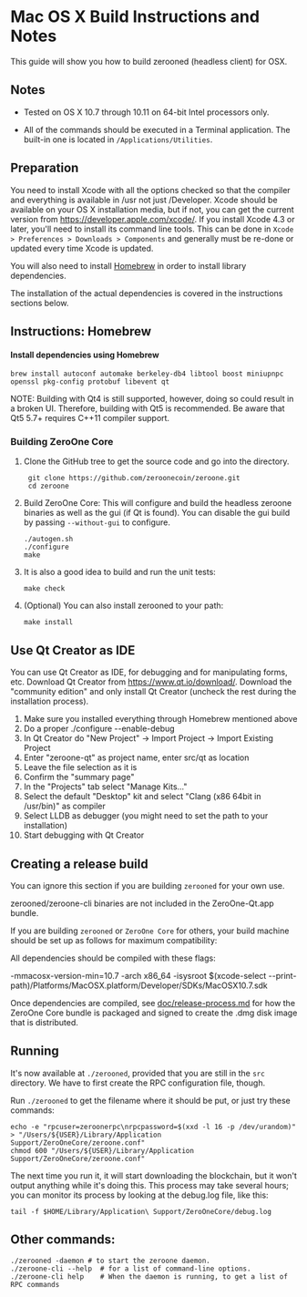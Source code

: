Mac OS X Build Instructions and Notes
====================================
This guide will show you how to build zerooned (headless client) for OSX.

Notes
-----

* Tested on OS X 10.7 through 10.11 on 64-bit Intel processors only.

* All of the commands should be executed in a Terminal application. The
built-in one is located in `/Applications/Utilities`.

Preparation
-----------

You need to install Xcode with all the options checked so that the compiler
and everything is available in /usr not just /Developer. Xcode should be
available on your OS X installation media, but if not, you can get the
current version from https://developer.apple.com/xcode/. If you install
Xcode 4.3 or later, you'll need to install its command line tools. This can
be done in `Xcode > Preferences > Downloads > Components` and generally must
be re-done or updated every time Xcode is updated.

You will also need to install [Homebrew](http://brew.sh) in order to install library
dependencies.

The installation of the actual dependencies is covered in the instructions
sections below.

Instructions: Homebrew
----------------------

#### Install dependencies using Homebrew

    brew install autoconf automake berkeley-db4 libtool boost miniupnpc openssl pkg-config protobuf libevent qt

NOTE: Building with Qt4 is still supported, however, doing so could result in a broken UI. Therefore, building with Qt5 is recommended. Be aware that Qt5 5.7+ requires C++11 compiler support.

### Building ZeroOne Core

1. Clone the GitHub tree to get the source code and go into the directory.

        git clone https://github.com/zeroonecoin/zeroone.git
        cd zeroone

2.  Build ZeroOne Core:
    This will configure and build the headless zeroone binaries as well as the gui (if Qt is found).
    You can disable the gui build by passing `--without-gui` to configure.

        ./autogen.sh
        ./configure
        make

3.  It is also a good idea to build and run the unit tests:

        make check

4.  (Optional) You can also install zerooned to your path:

        make install

Use Qt Creator as IDE
------------------------
You can use Qt Creator as IDE, for debugging and for manipulating forms, etc.
Download Qt Creator from https://www.qt.io/download/. Download the "community edition" and only install Qt Creator (uncheck the rest during the installation process).

1. Make sure you installed everything through Homebrew mentioned above
2. Do a proper ./configure --enable-debug
3. In Qt Creator do "New Project" -> Import Project -> Import Existing Project
4. Enter "zeroone-qt" as project name, enter src/qt as location
5. Leave the file selection as it is
6. Confirm the "summary page"
7. In the "Projects" tab select "Manage Kits..."
8. Select the default "Desktop" kit and select "Clang (x86 64bit in /usr/bin)" as compiler
9. Select LLDB as debugger (you might need to set the path to your installation)
10. Start debugging with Qt Creator

Creating a release build
------------------------
You can ignore this section if you are building `zerooned` for your own use.

zerooned/zeroone-cli binaries are not included in the ZeroOne-Qt.app bundle.

If you are building `zerooned` or `ZeroOne Core` for others, your build machine should be set up
as follows for maximum compatibility:

All dependencies should be compiled with these flags:

 -mmacosx-version-min=10.7
 -arch x86_64
 -isysroot $(xcode-select --print-path)/Platforms/MacOSX.platform/Developer/SDKs/MacOSX10.7.sdk

Once dependencies are compiled, see [doc/release-process.md](release-process.md) for how the ZeroOne Core
bundle is packaged and signed to create the .dmg disk image that is distributed.

Running
-------

It's now available at `./zerooned`, provided that you are still in the `src`
directory. We have to first create the RPC configuration file, though.

Run `./zerooned` to get the filename where it should be put, or just try these
commands:

    echo -e "rpcuser=zeroonerpc\nrpcpassword=$(xxd -l 16 -p /dev/urandom)" > "/Users/${USER}/Library/Application Support/ZeroOneCore/zeroone.conf"
    chmod 600 "/Users/${USER}/Library/Application Support/ZeroOneCore/zeroone.conf"

The next time you run it, it will start downloading the blockchain, but it won't
output anything while it's doing this. This process may take several hours;
you can monitor its process by looking at the debug.log file, like this:

    tail -f $HOME/Library/Application\ Support/ZeroOneCore/debug.log

Other commands:
-------

    ./zerooned -daemon # to start the zeroone daemon.
    ./zeroone-cli --help  # for a list of command-line options.
    ./zeroone-cli help    # When the daemon is running, to get a list of RPC commands
